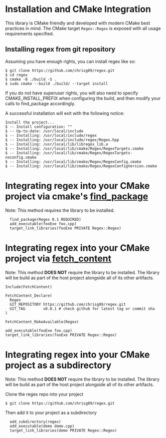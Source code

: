 # Installation and CMake Integration

This library is CMake friendly and developed with modern CMake best practices in mind. The CMake target `Regex::Regex` is exposed with all usage requirements specified.

## Installing regex from git repository
Assuming you have enough rights, you can install regex like so:

```
$ git clone https://github.com/chrisg89/regex.git
$ cd regex
$ cmake -B ./build -S .
$ sudo cmake --build ./build/ --target install
```
If you do not have superuser rights, you will also need to specify CMAKE_INSTALL_PREFIX when configuring the build, and then modify your calls to find_package accordingly.

A successful installation will exit with the following notice:
```
Install the project...
$ -- Install configuration: ""
$ -- Up-to-date: /usr/local/include
$ -- Installing: /usr/local/include/regex
$ -- Installing: /usr/local/include/regex/Regex.hpp
$ -- Installing: /usr/local/lib/libregex_lib.a
$ -- Installing: /usr/local/lib/cmake/Regex/RegexTargets.cmake
$ -- Installing: /usr/local/lib/cmake/Regex/RegexTargets-noconfig.cmake
$ -- Installing: /usr/local/lib/cmake/Regex/RegexConfig.cmake
$ -- Installing: /usr/local/lib/cmake/Regex/RegexConfigVersion.cmake
```

# Integrating regex into your CMake project via cmake's [find_package](https://cmake.org/cmake/help/latest/command/find_package.html)

Note: This method requires the library to be installed.

```
  find_package(Regex 0.1 REQUIRED)
  add_executable(fooExe foo.cpp)
  target_link_libraries(fooExe PRIVATE Regex::Regex)
```

# Integrating regex into your CMake project via [fetch_content](https://cmake.org/cmake/help/latest/module/FetchContent.html)

Note: This method **DOES NOT** require the library to be installed. The library will be build as part of the host project alongside all of its other artifacts.

```
Include(FetchContent)

FetchContent_Declare(
  Regex
  GIT_REPOSITORY https://github.com/chrisg89/regex.git
  GIT_TAG        v0.0.1 # check github for latest tag or commit sha
)

FetchContent_MakeAvailable(Regex)

add_executable(fooExe foo.cpp)
target_link_libraries(fooExe PRIVATE Regex::Regex)
```

# Integrating regex into your CMake project as a subdirectory

Note: This method **DOES NOT** require the library to be installed. The library will be build as part of the host project alongside all of its other artifacts.

Clone the regex repo into your project
```
$ git clone https://github.com/chrisg89/regex.git
```

Then add it to your project as a subdirectory

```
  add_subdirectory(regex)
  add_executable(demo demo.cpp)
  target_link_libraries(demo PRIVATE Regex::Regex)
```
